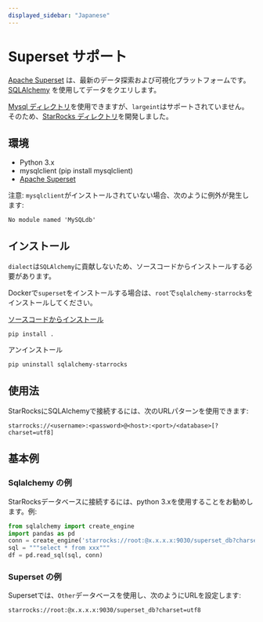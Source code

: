 ```yaml
---
displayed_sidebar: "Japanese"
---
```


# Superset サポート

[Apache Superset](https://superset.apache.org) は、最新のデータ探索および可視化プラットフォームです。[SQLAlchemy](https://github.com/StarRocks/starrocks/tree/main/contrib/starrocks-python-client/starrocks) を使用してデータをクエリします。

[Mysql ディレクトリ](https://superset.apache.org/docs/databases/mysql)を使用できますが、`largeint`はサポートされていません。そのため、[StarRocks ディレクトリ](https://github.com/StarRocks/starrocks/tree/main/contrib/starrocks-python-client/starrocks/sqlalchemy)を開発しました。

## 環境

- Python 3.x
- mysqlclient (pip install mysqlclient)
- [Apache Superset](https://superset.apache.org)

注意: `mysqlclient`がインストールされていない場合、次のように例外が発生します:

```plain text
No module named 'MySQLdb'
```

## インストール

`dialect`は`SQLAlchemy`に貢献しないため、ソースコードからインストールする必要があります。

Dockerで`superset`をインストールする場合は、`root`で`sqlalchemy-starrocks`をインストールしてください。

[ソースコードからインストール](https://github.com/StarRocks/starrocks/tree/main/contrib/starrocks-python-client/starrocks)

```shell
pip install .
```

アンインストール

```shell
pip uninstall sqlalchemy-starrocks
```

## 使用法

StarRocksにSQLAlchemyで接続するには、次のURLパターンを使用できます:

```shell
starrocks://<username>:<password>@<host>:<port>/<database>[?charset=utf8]
```

## 基本例

### Sqlalchemy の例

StarRocksデータベースに接続するには、python 3.xを使用することをお勧めします。例:

```python
from sqlalchemy import create_engine
import pandas as pd
conn = create_engine('starrocks://root:@x.x.x.x:9030/superset_db?charset=utf8')
sql = """select * from xxx"""
df = pd.read_sql(sql, conn)
```

### Superset の例

Supersetでは、`Other`データベースを使用し、次のようにURLを設定します:

```shell
starrocks://root:@x.x.x.x:9030/superset_db?charset=utf8
```